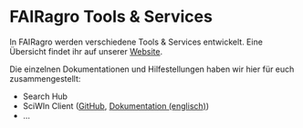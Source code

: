 # FAIRagro Tools & Services

In FAIRagro werden verschiedene Tools & Services entwickelt.
Eine Übersicht findet ihr auf unserer [Website]().

Die einzelnen Dokumentationen und Hilfestellungen haben wir hier für euch zusammengestellt:

- Search Hub
- SciWIn Client ([GitHub](https://github.com/fairagro/m4.4_sciwin_client), [Dokumentation (englisch)](https://fairagro.github.io/m4.4_sciwin_client/))
- ...